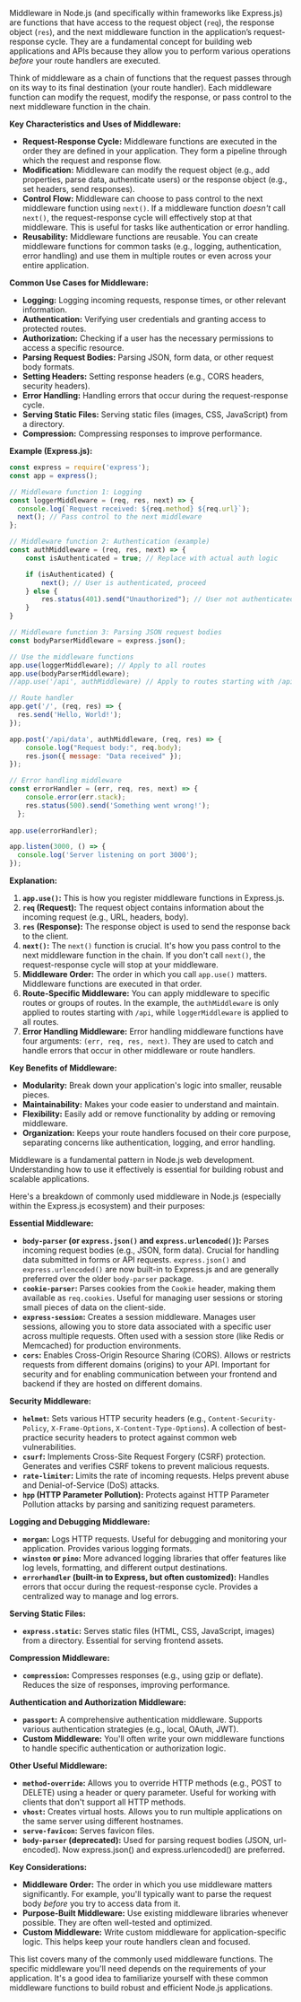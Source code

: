 Middleware in Node.js (and specifically within frameworks like Express.js) are functions that have access to the request object (`req`), the response object (`res`), and the next middleware function in the application’s request-response cycle.  They are a fundamental concept for building web applications and APIs because they allow you to perform various operations *before* your route handlers are executed.

Think of middleware as a chain of functions that the request passes through on its way to its final destination (your route handler).  Each middleware function can modify the request, modify the response, or pass control to the next middleware function in the chain.

**Key Characteristics and Uses of Middleware:**

* **Request-Response Cycle:** Middleware functions are executed in the order they are defined in your application.  They form a pipeline through which the request and response flow.
* **Modification:** Middleware can modify the request object (e.g., add properties, parse data, authenticate users) or the response object (e.g., set headers, send responses).
* **Control Flow:** Middleware can choose to pass control to the next middleware function using `next()`.  If a middleware function *doesn't* call `next()`, the request-response cycle will effectively stop at that middleware. This is useful for tasks like authentication or error handling.
* **Reusability:** Middleware functions are reusable. You can create middleware functions for common tasks (e.g., logging, authentication, error handling) and use them in multiple routes or even across your entire application.

**Common Use Cases for Middleware:**

* **Logging:** Logging incoming requests, response times, or other relevant information.
* **Authentication:** Verifying user credentials and granting access to protected routes.
* **Authorization:** Checking if a user has the necessary permissions to access a specific resource.
* **Parsing Request Bodies:** Parsing JSON, form data, or other request body formats.
* **Setting Headers:** Setting response headers (e.g., CORS headers, security headers).
* **Error Handling:** Handling errors that occur during the request-response cycle.
* **Serving Static Files:** Serving static files (images, CSS, JavaScript) from a directory.
* **Compression:** Compressing responses to improve performance.

**Example (Express.js):**

```javascript
const express = require('express');
const app = express();

// Middleware function 1: Logging
const loggerMiddleware = (req, res, next) => {
  console.log(`Request received: ${req.method} ${req.url}`);
  next(); // Pass control to the next middleware
};

// Middleware function 2: Authentication (example)
const authMiddleware = (req, res, next) => {
    const isAuthenticated = true; // Replace with actual auth logic

    if (isAuthenticated) {
        next(); // User is authenticated, proceed
    } else {
        res.status(401).send("Unauthorized"); // User not authenticated
    }
}

// Middleware function 3: Parsing JSON request bodies
const bodyParserMiddleware = express.json();

// Use the middleware functions
app.use(loggerMiddleware); // Apply to all routes
app.use(bodyParserMiddleware);
//app.use('/api', authMiddleware) // Apply to routes starting with /api

// Route handler
app.get('/', (req, res) => {
  res.send('Hello, World!');
});

app.post('/api/data', authMiddleware, (req, res) => {
    console.log("Request body:", req.body);
    res.json({ message: "Data received" });
});

// Error handling middleware
const errorHandler = (err, req, res, next) => {
    console.error(err.stack);
    res.status(500).send('Something went wrong!');
  };
  
app.use(errorHandler);

app.listen(3000, () => {
  console.log('Server listening on port 3000');
});
```

**Explanation:**

1. **`app.use()`:**  This is how you register middleware functions in Express.js.
2. **`req` (Request):** The request object contains information about the incoming request (e.g., URL, headers, body).
3. **`res` (Response):** The response object is used to send the response back to the client.
4. **`next()`:** The `next()` function is crucial.  It's how you pass control to the next middleware function in the chain.  If you don't call `next()`, the request-response cycle will stop at your middleware.
5. **Middleware Order:** The order in which you call `app.use()` matters.  Middleware functions are executed in that order.
6. **Route-Specific Middleware:** You can apply middleware to specific routes or groups of routes.  In the example, the `authMiddleware` is only applied to routes starting with `/api`, while `loggerMiddleware` is applied to all routes.
7. **Error Handling Middleware:**  Error handling middleware functions have four arguments: `(err, req, res, next)`. They are used to catch and handle errors that occur in other middleware or route handlers.

**Key Benefits of Middleware:**

* **Modularity:**  Break down your application's logic into smaller, reusable pieces.
* **Maintainability:** Makes your code easier to understand and maintain.
* **Flexibility:**  Easily add or remove functionality by adding or removing middleware.
* **Organization:** Keeps your route handlers focused on their core purpose, separating concerns like authentication, logging, and error handling.

Middleware is a fundamental pattern in Node.js web development.  Understanding how to use it effectively is essential for building robust and scalable applications.


Here's a breakdown of commonly used middleware in Node.js (especially within the Express.js ecosystem) and their purposes:

**Essential Middleware:**

* **`body-parser` (or `express.json()` and `express.urlencoded()`):** Parses incoming request bodies (e.g., JSON, form data).  Crucial for handling data submitted in forms or API requests.  `express.json()` and `express.urlencoded()` are now built-in to Express.js and are generally preferred over the older `body-parser` package.
* **`cookie-parser`:** Parses cookies from the `Cookie` header, making them available as `req.cookies`.  Useful for managing user sessions or storing small pieces of data on the client-side.
* **`express-session`:** Creates a session middleware.  Manages user sessions, allowing you to store data associated with a specific user across multiple requests.  Often used with a session store (like Redis or Memcached) for production environments.
* **`cors`:** Enables Cross-Origin Resource Sharing (CORS).  Allows or restricts requests from different domains (origins) to your API.  Important for security and for enabling communication between your frontend and backend if they are hosted on different domains.

**Security Middleware:**

* **`helmet`:** Sets various HTTP security headers (e.g., `Content-Security-Policy`, `X-Frame-Options`, `X-Content-Type-Options`).  A collection of best-practice security headers to protect against common web vulnerabilities.
* **`csurf`:** Implements Cross-Site Request Forgery (CSRF) protection.  Generates and verifies CSRF tokens to prevent malicious requests.
* **`rate-limiter`:** Limits the rate of incoming requests.  Helps prevent abuse and Denial-of-Service (DoS) attacks.
* **`hpp` (HTTP Parameter Pollution):** Protects against HTTP Parameter Pollution attacks by parsing and sanitizing request parameters.

**Logging and Debugging Middleware:**

* **`morgan`:** Logs HTTP requests.  Useful for debugging and monitoring your application.  Provides various logging formats.
* **`winston` or `pino`:** More advanced logging libraries that offer features like log levels, formatting, and different output destinations.
* **`errorhandler` (built-in to Express, but often customized):** Handles errors that occur during the request-response cycle.  Provides a centralized way to manage and log errors.

**Serving Static Files:**

* **`express.static`:** Serves static files (HTML, CSS, JavaScript, images) from a directory.  Essential for serving frontend assets.

**Compression Middleware:**

* **`compression`:** Compresses responses (e.g., using gzip or deflate).  Reduces the size of responses, improving performance.

**Authentication and Authorization Middleware:**

* **`passport`:** A comprehensive authentication middleware.  Supports various authentication strategies (e.g., local, OAuth, JWT).
* **Custom Middleware:** You'll often write your own middleware functions to handle specific authentication or authorization logic.

**Other Useful Middleware:**

* **`method-override`:** Allows you to override HTTP methods (e.g., POST to DELETE) using a header or query parameter.  Useful for working with clients that don't support all HTTP methods.
* **`vhost`:** Creates virtual hosts.  Allows you to run multiple applications on the same server using different hostnames.
* **`serve-favicon`:** Serves favicon files.
* **`body-parser` (deprecated):** Used for parsing request bodies (JSON, url-encoded). Now express.json() and express.urlencoded() are preferred.

**Key Considerations:**

* **Middleware Order:** The order in which you use middleware matters significantly.  For example, you'll typically want to parse the request body *before* you try to access data from it.
* **Purpose-Built Middleware:**  Use existing middleware libraries whenever possible.  They are often well-tested and optimized.
* **Custom Middleware:**  Write custom middleware for application-specific logic.  This helps keep your route handlers clean and focused.

This list covers many of the commonly used middleware functions. The specific middleware you'll need depends on the requirements of your application.  It's a good idea to familiarize yourself with these common middleware functions to build robust and efficient Node.js applications.

